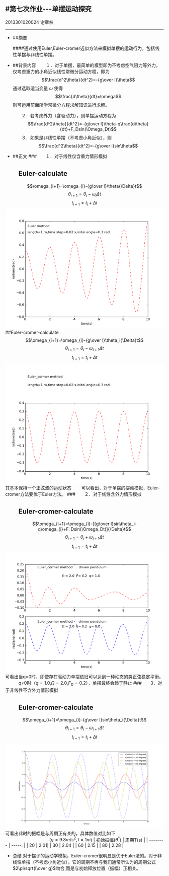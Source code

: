 ﻿#第七次作业---单摆运动探究
-------------



2013301020024 谢章权

    
---
 - ##摘要

    ####通过使用Euler,Euler-cromer近似方法来模拟单摆的运动行为，包括线性单摆与非线性单摆。

 - ##背景内容
     &#160; &#160; &#160; &#160;１．对于单摆，最简单的模型即为不考虑空气阻力等外力，仅考虑重力的小角近似线性常微分运动方程，即为
            $$\frac{d^2\theta}{dt^2}=-{g\over l}\theta$$
通过选取适当变量  $\omega$  使得
             $$\frac{d\theta}{dt}=\omega$$
        则可运用前面所学常微分方程求解知识进行求解。

    &#160; &#160; &#160; &#160;２．若考虑外力（含驱动力），则单摆运动方程为
            $$\frac{d^2\theta}{dt^2}=-{g\over l}\theta-q\frac{d\theta}{dt}+F_Dsin(\Omega_Dt)$$
    &#160; &#160; &#160; &#160;３．如果是非线性单摆（不考虑小角近似），则
            $$\frac{d^2\theta}{dt^2}=-{g\over l}sin\theta$$

     
 - ##正文
###　　１．对于线性仅含重力情形模拟
## 　　Euler-calculate
$$\omega_{i+1}=\omega_{i}-{g\over l}\theta{\Delta}t$$
$$\theta_{i+1}=\theta_{i}-\omega_i{\Delta}t$$
$$t_{i+1}=t_{i}+{\Delta}t$$
![Euler模拟](https://github.com/x-blossom/computationalphysics-2013301020024/blob/master/7th/EULER-non%20force.png)
##Euler-cromer-calculate
$$\omega_{i+1}=\omega_{i}-{g\over l}\theta_i{\Delta}t$$
$$\theta_{i+1}=\theta_{i}-\omega_{i+1}{\Delta}t$$
$$t_{i+1}=t_{i}+{\Delta}t$$
![Euler-cromer模拟](https://github.com/x-blossom/computationalphysics-2013301020024/blob/master/7th/Euler_cromer-non%20force.png)
　　其基本保持一个正弦波的运动状态
　　可以看出，对于单摆的摆动模拟，Euler-cromer方法要优于Euler方法。
###　　２．对于线性含外力情形模拟
## 　　Euler-cromer-calculate
$$\omega_{i+1}=\omega_{i}-[{g\over l}sin\theta_i-q\omega_{i}+F_Dsin(\Omega_Dt)]{\Delta}t$$
$$\theta_{i+1}=\theta_{i}+\omega_{i+1}{\Delta}t$$
$$t_{i+1}=t_{i}+{\Delta}t$$
![Euler-cromer模拟](https://github.com/x-blossom/computationalphysics-2013301020024/blob/master/7th/driving-force.png)
　　　可看出当q=0时，即使存在驱动力单摆依旧可以达到一种动态的类正弦稳定平衡。
　　　q$\neq$0时（$q=1.0$,$\Omega=2.0$,$F_D=0.2$），单摆最终会趋于静止
###　　3．对于非线性不含外力情形模拟
## 　　Euler-cromer-calculate
$$\omega_{i+1}=\omega_{i}-{g\over l}sin\theta_i{\Delta}t$$
$$\theta_{i+1}=\theta_{i}-\omega_{i+1}{\Delta}t$$
$$t_{i+1}=t_{i}+{\Delta}t$$
![Euler-cromer模拟](https://github.com/x-blossom/computationalphysics-2013301020024/blob/master/7th/3.8.png)
　　可看出此时的振幅是与周期正有关的，具体数值对比如下
　　　　　　　　　　($g=9.8m/s^2,l=1m$)
| 初始振幅($\theta^°$)        | 周期T(s)   |
| --------   | -----:  |
|  20    |  2.01|
|   30     |  2.04   |
|    60     |   2.15    |
|    80     |    2.28   |


 - 总结
对于摆子的运动学模拟，Euler-cromer很明显是优于Euler法的。对于非线性单摆（不考虑小角近似），它的周期不再与我们通常所认为的周期公式$2\pi\sqrt{l\over g}$吻合,而是与初始释放位置（振幅）正相关。



